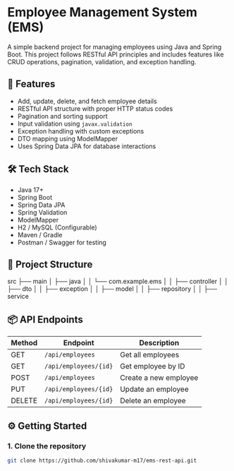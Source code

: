 # Employee Management System (EMS)

A simple backend project for managing employees using Java and Spring Boot. This project follows RESTful API principles and includes features like CRUD operations, pagination, validation, and exception handling.

## 🚀 Features

- Add, update, delete, and fetch employee details
- RESTful API structure with proper HTTP status codes
- Pagination and sorting support
- Input validation using `javax.validation`
- Exception handling with custom exceptions
- DTO mapping using ModelMapper
- Uses Spring Data JPA for database interactions


## 🛠️ Tech Stack

- Java 17+
- Spring Boot
- Spring Data JPA
- Spring Validation
- ModelMapper
- H2 / MySQL (Configurable)
- Maven / Gradle
- Postman / Swagger for testing

## 📁 Project Structure

src
├── main
│ ├── java
│ │ └── com.example.ems
│ │ ├── controller
│ │ ├── dto
│ │ ├── exception
│ │ ├── model
│ │ ├── repository
│ │ ├── service


## 📦 API Endpoints

| Method | Endpoint               | Description            |
|--------|------------------------|------------------------|
| GET    | `/api/employees`       | Get all employees      |
| GET    | `/api/employees/{id}`  | Get employee by ID     |
| POST   | `/api/employees`       | Create a new employee  |
| PUT    | `/api/employees/{id}`  | Update an employee     |
| DELETE | `/api/employees/{id}`  | Delete an employee     |


## ⚙️ Getting Started

### 1. Clone the repository

```bash
git clone https://github.com/shivakumar-m17/ems-rest-api.git
